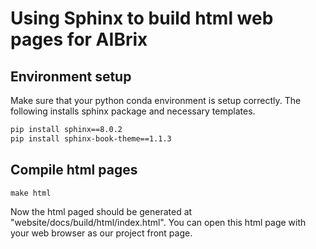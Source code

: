 # Using Sphinx to build html web pages for AIBrix

## Environment setup
Make sure that your python conda environment is setup correctly. The following installs sphinx package and necessary templates.

```bash
pip install sphinx==8.0.2
pip install sphinx-book-theme==1.1.3
```

## Compile html pages

```
make html
```

Now the html paged should be generated at "website/docs/build/html/index.html". You can open this html page with your web browser as our project front page. 
